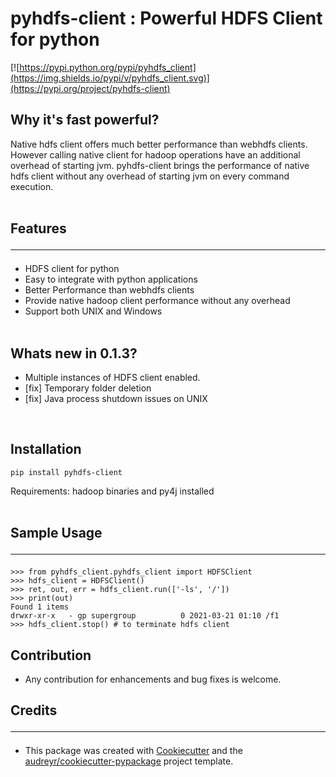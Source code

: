 # pyhdfs-client : Powerful HDFS Client for python

[![https://pypi.python.org/pypi/pyhdfs_client](https://img.shields.io/pypi/v/pyhdfs_client.svg)](https://pypi.org/project/pyhdfs-client)

## Why it's fast powerful?

Native hdfs client offers much better performance than webhdfs clients. However calling native client for hadoop operations have an additional overhead of starting jvm. pyhdfs-client brings the performance of native hdfs client without any overhead of starting jvm on every command execution.
<br>
<br>


## Features<hr>
- HDFS client for python
- Easy to integrate with python applications
- Better Performance than webhdfs clients
- Provide native hadoop client performance without any overhead
- Support both UNIX and Windows<br><br>

## Whats new in 0.1.3?
- Multiple instances of HDFS client enabled.
- [fix] Temporary folder deletion
- [fix] Java process shutdown issues on UNIX


<br>

## Installation
```
pip install pyhdfs-client
```
 Requirements:  hadoop binaries and py4j installed<br><br>
## Sample Usage<hr>
```
>>> from pyhdfs_client.pyhdfs_client import HDFSClient
>>> hdfs_client = HDFSClient()
>>> ret, out, err = hdfs_client.run(['-ls', '/'])
>>> print(out)
Found 1 items
drwxr-xr-x   - gp supergroup          0 2021-03-21 01:10 /f1
>>> hdfs_client.stop() # to terminate hdfs client
```



## Contribution 
- Any contribution for enhancements and bug fixes is welcome.


## Credits<hr>
- This package was created with [Cookiecutter](https://github.com/audreyr/cookiecutter) and the [audreyr/cookiecutter-pypackage](https://github.com/audreyr/cookiecutter-pypackage) project template.